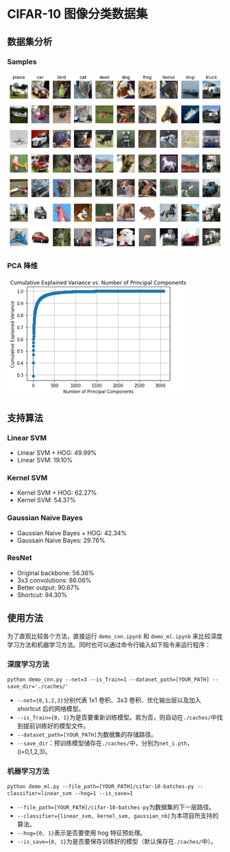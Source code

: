 # CIFAR-10 图像分类数据集

## 数据集分析

### Samples

![datasets](./figs/dataset_preview.png)

### PCA 降维

![pca](./figs/pca.png)

## 支持算法

### Linear SVM

- Linear SVM + HOG: 49.99%
- Linear SVM: 19.10%

### Kernel SVM

- Kernel SVM + HOG: 62.27%
- Kernel SVM: 54.37%

### Gaussian Naive Bayes

- Gaussian Naive Bayes + HOG: 42.34%
- Gaussain Naive Bayes: 29.76%

### ResNet

- Original backbone: 56.36%
- 3x3 convolutions: 86.06%
- Better output: 90.67%
- Shortcut: 94.30%

## 使用方法

为了直观比较各个方法，直接运行 `demo_cnn.ipynb` 和 `demo_ml.ipynb` 来比较深度学习方法和机器学习方法。同时也可以通过命令行输入如下指令来运行程序：

### 深度学习方法

```
python demo_cnn.py --net=3 --is_Train=1 --dataset_path=[YOUR_PATH] --save_dir='./caches/'
```

- `--net={0,1,2,3}`分别代表 1x1 卷积、3x3 卷积、优化输出层以及加入 shortcut 后的网络模型。
- `--is_Train={0, 1}`为是否要重新训练模型。若为否，则自动在`./caches/`中找到提前训练好的模型文件。
- `--dataset_path=[YOUR_PATH]`为数据集的存储路径。
- `--save_dir`：预训练模型储存在`./caches/`中，分别为`net_i.pth`，(i=0,1,2,3)。

### 机器学习方法

```
python demo_ml.py --file_path=[YOUR_PATH]/cifar-10-batches-py --classifier=linear_svm --hog=1 --is_save=1
```

- `--file_path=[YOUR_PATH]/cifar-10-batches-py`为数据集的下一层路径。
- `--classifier={linear_svm, kernel_svm, gaussian_nb}`为本项目所支持的算法。
- `--hog={0, 1}`表示是否要使用 hog 特征预处理。
- `--is_save={0, 1}`为是否要保存训练好的模型（默认保存在`./caches/`中）。
